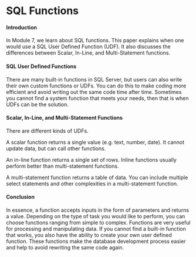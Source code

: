 # SQL Functions

#### Introduction
In Module 7, we learn about SQL functions. This paper explains when one would use a SQL User Defined Function (UDF). It also discusses the differences between Scalar, In-Line, and Multi-Statement functions.  

#### SQL User Defined Functions
There are many built-in functions in SQL Server, but users can also write their own custom functions or UDFs. You can do this to make coding more efficient and avoid writing out the same code time after time. Sometimes you cannot find a system function that meets your needs, then that is when UDFs can be the solution. 

#### Scalar, In-Line, and Multi-Statement Functions
There are different kinds of UDFs. 

A scalar function returns a single value (e.g. text, number, date). It cannot update data, but can call other functions.

An in-line function returns a single set of rows. Inline functions usually perform better than multi-statement functions.

A multi-statement function returns a table of data. You can include multiple select statements and other complexities in a multi-statement function.

#### Conclusion
In essence, a function accepts inputs in the form of parameters and returns a value. Depending on the type of task you would like to perform, you can choose functions ranging from simple to complex. Functions are very useful for processing and manipulating data. If you cannot find a built-in function that works, you also have the ability to create your own user defined function. These functions make the database development process easier and help to avoid rewriting the same code again.
